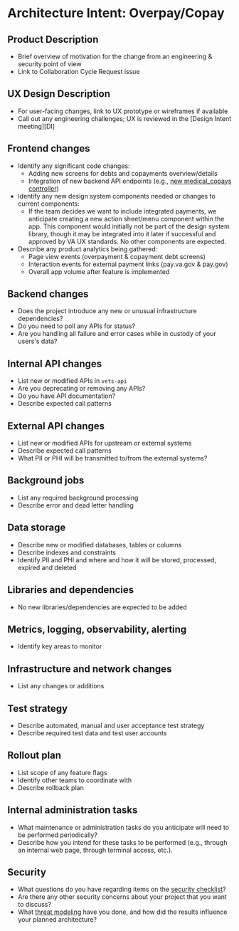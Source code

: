 # Architecture Intent: Overpay/Copay

## Product Description
- Brief overview of motivation for the change from an engineering & security point of view
- Link to Collaboration Cycle Request issue

## UX Design Description
- For user-facing changes, link to UX prototype or wireframes if available
- Call out any engineering challenges; UX is reviewed in the [Design Intent meeting][DI]

## Frontend changes
- Identify any significant code changes:
  - Adding new screens for debts and copayments overview/details
  - Integration of new backend API endpoints (e.g., [new medical_copays controller](https://github.com/department-of-veterans-affairs/va-mobile-feature-support/issues/402#issuecomment-2847360826))
- Identify any new design system components needed or changes to current components:
  - If the team decides we want to include integrated payments, we anticipate creating a new action sheet/menu component within the app. This component would initially not be part of the design system library, though it may be integrated into it later if successful and approved by VA UX standards. No other components are expected.
- Describe any product analytics being gathered:
  - Page view events (overpayment & copayment debt screens)
  - Interaction events for external payment links (pay.va.gov & pay.gov)
  - Overall app volume after feature is implemented

## Backend changes
- Does the project introduce any new or unusual infrastructure dependencies?
- Do you need to poll any APIs for status?
- Are you handling all failure and error cases while in custody of your users's data?

## Internal API changes
- List new or modified APIs in `vets-api`
- Are you deprecating or removing any APIs?
- Do you have API documentation?
- Describe expected call patterns

## External API changes
- List new or modified APIs for upstream or external systems
- Describe expected call patterns
- What PII or PHI will be transmitted to/from the external systems?

## Background jobs
- List any required background processing
- Describe error and dead letter handling

## Data storage
- Describe new or modified databases, tables or columns
- Describe indexes and constraints
- Identify PII and PHI and where and how it will be stored, processed, expired and deleted

## Libraries and dependencies
- No new libraries/dependencies are expected to be added

## Metrics, logging, observability, alerting
- Identify key areas to monitor

## Infrastructure and network changes
- List any changes or additions

## Test strategy
- Describe automated, manual and user acceptance test strategy
- Describe required test data and test user accounts

## Rollout plan
- List scope of any feature flags
- Identify other teams to coordinate with
- Describe rollback plan

## Internal administration tasks
- What maintenance or administration tasks do you anticipate will need to be performed periodically?
- Describe how you intend for these tasks to be performed (e.g., through an internal web page, through terminal access, etc.).

## Security
- What questions do you have regarding items on the [security checklist](https://github.com/department-of-veterans-affairs/va.gov-team/blob/master/platform/engineering/collab-cycle/architecture-intent-meeting.md#security-checklist)?
- Are there any other security concerns about your project that you want to discuss?
- What [threat modeling](https://cheatsheetseries.owasp.org/cheatsheets/Threat_Modeling_Cheat_Sheet.html) have you done, and how did the results influence your planned architecture?
